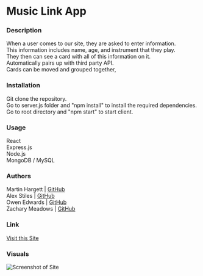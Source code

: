 # Music Link App

### Description
When a user comes to our site, they are asked to enter information.  
This information includes name, age, and instrument that they play.  
They then can see a card with all of this information on it.  
Automatically pairs up with third party API.  
Cards can be moved and grouped together, 

### Installation
Git clone the repository.  
Go to server.js folder and "npm install" to install the required dependencies.  
Go to root directory and "npm start" to start client.

### Usage
React  
Express.js  
Node.js  
MongoDB / MySQL

### Authors
Martin Hargett | [GitHub](https://github.com/MHargett23)  
Alex Stiles | [GitHub](https://github.com/kffl3496)  
Owen Edwards | [GitHub](https://github.com/Ivyparade)  
Zachary Meadows | [GitHub](https://github.com/zachmdws)

### Link
[Visit this Site](#)

### Visuals
![Screenshot of Site](#)